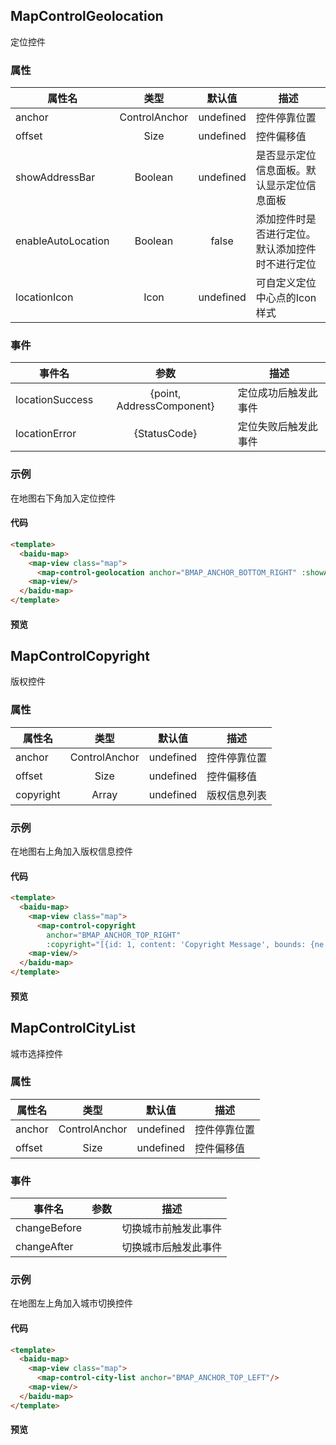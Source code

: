 <template lang="markdown">

# 控件组件

控件组件是属于 MapView 组件的子组件，通过声明这些在 MapView 上增加地图的控件。

## MapControlScale

比例尺控件

### 属性

|属性名|类型|默认值|描述|
|------|:---:|:---:|----|
|anchor|ControlAnchor|undefined|控件停靠位置|
|offset|Size|undefined|控件偏移值|

### 示例

在右上角加入比例尺控件

#### 代码

```html
<template>
  <baidu-map>
    <map-view class="map">
      <map-control-scale anchor="BMAP_ANCHOR_TOP_RIGHT"/>
    <map-view/>
  </baidu-map>
</template>
```

#### 预览
<baidu-map>
  <map-view class="map">
    <map-control-scale anchor="BMAP_ANCHOR_TOP_RIGHT"/>
  <map-view/>
</baidu-map>

## MapControlNavigation

缩放控件

### 属性

|属性名|类型|默认值|描述|
|------|:---:|:---:|----|
|anchor|ControlAnchor|undefined|控件停靠位置|
|offset|Size|undefined|控件偏移值|
|type|NavigationControlType|undefined|平移缩放控件的类型|
|showZoomInfo|Boolean|undefined|是否显示级别提示信息|
|enableGeolocation|Boolean|false|控件是否集成定位功能|

### 示例

在右上角加入缩放控件

#### 代码

```html
<template>
  <baidu-map>
    <map-view class="map">
      <map-control-navigation anchor="BMAP_ANCHOR_TOP_RIGHT"/>
    <map-view/>
  </baidu-map>
</template>
```

#### 预览
<baidu-map>
  <map-view class="map">
    <map-control-navigation anchor="BMAP_ANCHOR_TOP_RIGHT"/>
  <map-view/>
</baidu-map>

## MapControlMapType

地图类型控件

### 属性

|属性名|类型|默认值|描述|
|------|:---:|:---:|----|
|anchor|ControlAnchor|undefined|控件停靠位置|
|offset|Size|undefined|控件偏移值|
|type|MapTypeControlType|undefined|控件样式|
|mapTypes|Array|undefined|控件展示的地图类型，默认为普通图、卫星图、卫星加路网混合图和三维图。通过此属性可配置控件展示的地图类型|

### 示例

在地图左上角加入地图类型控件

#### 代码

```html
<template>
  <baidu-map>
    <map-view class="map">
      <map-control-map-type :map-types="['BMAP_NORMAL_MAP', 'BMAP_HYBRID_MAP']" anchor="BMAP_ANCHOR_TOP_LEFT"/>
    <map-view/>
  </baidu-map>
</template>
```

#### 预览
<baidu-map>
  <map-view class="map">
    <map-control-map-type :map-types="['BMAP_NORMAL_MAP', 'BMAP_HYBRID_MAP']" anchor="BMAP_ANCHOR_TOP_LEFT"/>
  <map-view/>
</baidu-map>

## MapControlOverviewMap

缩略图控件

### 属性

|属性名|类型|默认值|描述|
|------|:---:|:---:|----|
|anchor|ControlAnchor|undefined|控件停靠位置|
|offset|Size|undefined|控件偏移值|
|size|Size|undefined|缩略地图控件的大小|
|isOpen|Boolean|false|缩略地图添加到地图后的开合状态|

### 事件
|事件名|参数|描述|
|------|:---:|----|
|viewchanged|event{type, target, isOpen}|缩略地图开合状态发生变化后触发此事件|
|viewchanging|event{type, target}|缩略地图开合状态发生变化过程中触发此事件|

### 示例

在地图右下角加入缩略图控件

#### 代码

```html
<template>
  <baidu-map>
    <map-view class="map">
      <map-control-overview-map anchor="BMAP_ANCHOR_BOTTOM_RIGHT"/>
    <map-view/>
  </baidu-map>
</template>
```

#### 预览
<baidu-map>
  <map-view class="map">
    <map-control-overview-map anchor="BMAP_ANCHOR_BOTTOM_RIGHT"/>
  <map-view/>
</baidu-map>
</template>

## MapControlGeolocation

定位控件

### 属性

|属性名|类型|默认值|描述|
|------|:---:|:---:|----|
|anchor|ControlAnchor|undefined|控件停靠位置|
|offset|Size|undefined|控件偏移值|
|showAddressBar|Boolean|undefined|是否显示定位信息面板。默认显示定位信息面板|
|enableAutoLocation|Boolean|false|添加控件时是否进行定位。默认添加控件时不进行定位|
|locationIcon|Icon|undefined|可自定义定位中心点的Icon样式|

### 事件
|事件名|参数|描述|
|------|:---:|----|
|locationSuccess|{point, AddressComponent}|定位成功后触发此事件|
|locationError|{StatusCode}|定位失败后触发此事件|

### 示例

在地图右下角加入定位控件

#### 代码

```html
<template>
  <baidu-map>
    <map-view class="map">
      <map-control-geolocation anchor="BMAP_ANCHOR_BOTTOM_RIGHT" :showAddressBar="true"/>
    <map-view/>
  </baidu-map>
</template>
```

#### 预览
<baidu-map>
  <map-view class="map">
    <map-control-geolocation anchor="BMAP_ANCHOR_BOTTOM_RIGHT" :showAddressBar="true"/>
  <map-view/>
</baidu-map>
</template>

## MapControlCopyright

版权控件

### 属性

|属性名|类型|默认值|描述|
|------|:---:|:---:|----|
|anchor|ControlAnchor|undefined|控件停靠位置|
|offset|Size|undefined|控件偏移值|
|copyright|Array|undefined|版权信息列表|

### 示例

在地图右上角加入版权信息控件

#### 代码

```html
<template>
  <baidu-map>
    <map-view class="map">
      <map-control-copyright
        anchor="BMAP_ANCHOR_TOP_RIGHT"
        :copyright="[{id: 1, content: 'Copyright Message', bounds: {ne: {longitude: 110, latitude: 40}, sw:{longitude: 0, latitude: 0}}}]"/>
    <map-view/>
  </baidu-map>
</template>
```

#### 预览
<baidu-map>
  <map-view class="map">
    <map-control-copyright
      anchor="BMAP_ANCHOR_TOP_RIGHT"
      :copyright="[{id: 1, content: 'Copyright Message', bounds: {ne: {longitude: 110, latitude: 40}, sw:{longitude: 0, latitude: 0}}}, {id: 2, content: '<a>我是版权信息</a>'}]"/>
  <map-view/>
</baidu-map>

## MapControlCityList

城市选择控件

### 属性

|属性名|类型|默认值|描述|
|------|:---:|:---:|----|
|anchor|ControlAnchor|undefined|控件停靠位置|
|offset|Size|undefined|控件偏移值|

### 事件
|事件名|参数|描述|
|------|:---:|----|
|changeBefore||切换城市前触发此事件|
|changeAfter||切换城市后触发此事件|


### 示例

在地图左上角加入城市切换控件

#### 代码

```html
<template>
  <baidu-map>
    <map-view class="map">
      <map-control-city-list anchor="BMAP_ANCHOR_TOP_LEFT"/>
    <map-view/>
  </baidu-map>
</template>
```

#### 预览
<baidu-map>
  <map-view class="map">
    <map-control-city-list anchor="BMAP_ANCHOR_TOP_LEFT"/>
  <map-view/>
</baidu-map>
</template>


